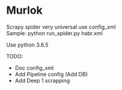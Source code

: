 # Murlok
Scrapy spider very universal use config_xml<br>
Sample: python run_spider.py habr.xml

Use python 3.6.5

TODO:
- Doc config_xml
- Add Pipeline config (Add DB) 
- Add Deep 1 scrapping
